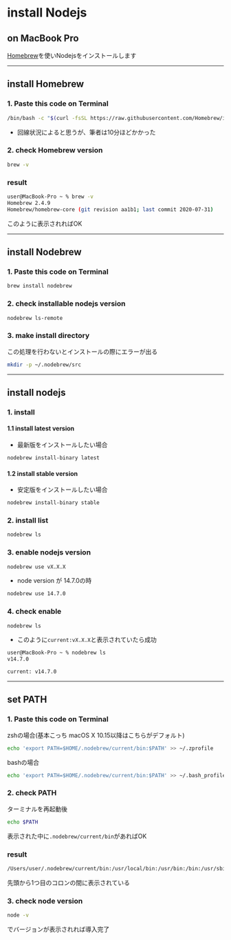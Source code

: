 # install Nodejs
## on MacBook Pro

[Homebrew](https://brew.sh/index_ja.html)を使いNodejsをインストールします
***
## install Homebrew
### 1. Paste this code on Terminal  
```bash
/bin/bash -c "$(curl -fsSL https://raw.githubusercontent.com/Homebrew/install/master/install.sh)"
```
- 回線状況によると思うが、筆者は10分ほどかかった
### 2. check Homebrew version
```bash
brew -v
```


### result
```bash
user@MacBook-Pro ~ % brew -v
Homebrew 2.4.9
Homebrew/homebrew-core (git revision aa1b1; last commit 2020-07-31)
```
このように表示されればOK

***
## install Nodebrew
### 1. Paste this code on Terminal
```bash
brew install nodebrew
```
### 2. check installable nodejs version
```bash
nodebrew ls-remote
```
### 3. make install directory
この処理を行わないとインストールの際にエラーが出る

```bash
mkdir -p ~/.nodebrew/src
```

***

## install nodejs

### 1. install
#### 1.1 install latest version  
- 最新版をインストールしたい場合
```bash
nodebrew install-binary latest
```
#### 1.2 install stable version
- 安定版をインストールしたい場合
```bash
nodebrew install-binary stable
```

### 2. install list

```bash
nodebrew ls
```
### 3. enable nodejs version

```bash
nodebrew use vX.X.X
```
- node version が 14.7.0の時
```bash
nodebrew use 14.7.0
```
### 4. check enable
```bash
nodebrew ls
```
- このように`current:vX.X.X`と表示されていたら成功
```bash
user@MacBook-Pro ~ % nodebrew ls
v14.7.0

current: v14.7.0
```
***
## set PATH
### 1. Paste this code on Terminal
zshの場合(基本こっち macOS X 10.15以降はこちらがデフォルト)
```bash
echo 'export PATH=$HOME/.nodebrew/current/bin:$PATH' >> ~/.zprofile
```
bashの場合
```bash
echo 'export PATH=$HOME/.nodebrew/current/bin:$PATH' >> ~/.bash_profile
```
### 2. check PATH
ターミナルを再起動後
```bash
echo $PATH
```
表示された中に`.nodebrew/current/bin`があればOK  
 
### result
```bash
/Users/user/.nodebrew/current/bin:/usr/local/bin:/usr/bin:/bin:/usr/sbin:/sbin
```
先頭から1つ目のコロンの間に表示されている
### 3. check node version
```bash
node -v
```
でバージョンが表示されれば導入完了
